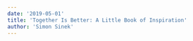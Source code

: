 ```yaml
---
date: '2019-05-01'
title: 'Together Is Better: A Little Book of Inspiration'
author: 'Simon Sinek'
---
```


